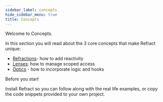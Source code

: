 ```yaml
---
sidebar_label: concepts
hide_sidebar_menu: true 
title: Concepts
---
```

Welcome to Concepts.

In this section you will read about the 3 core concepts that make Refract unique:
- [Refractions](../concepts/refractions.md)- how to add reactivity
- [Lenses](../concepts/lenses.md): how to manage scoped access
- [Optics](../concepts/optics.md) - how to incorporate logic and hooks

Before you start


Install Refract so you can follow along with the real life examples, or copy the code snippets provided to your own project.